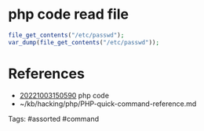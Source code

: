 # php code read file
```php
file_get_contents("/etc/passwd");
var_dump(file_get_contents("/etc/passwd"));
```

# References
- [20221003150590](/zet/20221003150590/README.md) php code
- ~/kb/hacking/php/PHP-quick-command-reference.md

Tags:
    #assorted #command
